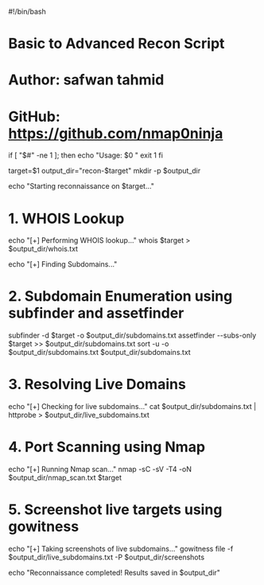 #!/bin/bash

# Basic to Advanced Recon Script
# Author: safwan tahmid 
# GitHub: https://github.com/nmap0ninja

if [ "$#" -ne 1 ]; then
    echo "Usage: $0 <target-domain>"
    exit 1
fi

target=$1
output_dir="recon-$target"
mkdir -p $output_dir

echo "Starting reconnaissance on $target..."

# 1. WHOIS Lookup
echo "[+] Performing WHOIS lookup..."
whois $target > $output_dir/whois.txt

echo "[+] Finding Subdomains..."
# 2. Subdomain Enumeration using subfinder and assetfinder
subfinder -d $target -o $output_dir/subdomains.txt
assetfinder --subs-only $target >> $output_dir/subdomains.txt
sort -u -o $output_dir/subdomains.txt $output_dir/subdomains.txt

# 3. Resolving Live Domains
echo "[+] Checking for live subdomains..."
cat $output_dir/subdomains.txt | httprobe > $output_dir/live_subdomains.txt

# 4. Port Scanning using Nmap
echo "[+] Running Nmap scan..."
nmap -sC -sV -T4 -oN $output_dir/nmap_scan.txt $target

# 5. Screenshot live targets using gowitness
echo "[+] Taking screenshots of live subdomains..."
gowitness file -f $output_dir/live_subdomains.txt -P $output_dir/screenshots

echo "Reconnaissance completed! Results saved in $output_dir"
